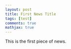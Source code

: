 ```yaml
---
layout: post
title: First News Title
tags: [test]
comments: true
mathjax: true
---
```


This is the first piece of news.


